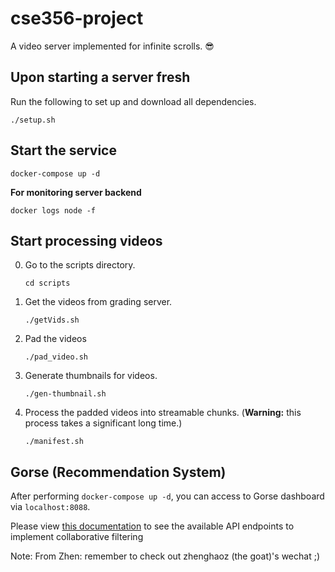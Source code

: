 # cse356-project

A video server implemented for infinite scrolls. :sunglasses:

## Upon starting a server fresh
Run the following to set up and download all dependencies.
```
./setup.sh
```

## Start the service
```
docker-compose up -d
```
**For monitoring server backend**
```
docker logs node -f
```

## Start processing videos
0. Go to the scripts directory.
    ```
    cd scripts
    ```
1. Get the videos from grading server.
    ```
    ./getVids.sh
    ```
2. Pad the videos
    ```
    ./pad_video.sh
    ```
3. Generate thumbnails for videos.
    ```
    ./gen-thumbnail.sh
    ```
4. Process the padded videos into streamable chunks. (**Warning:** this process takes a significant long time.)
    ```
    ./manifest.sh
    ```
## Gorse (Recommendation System)
After performing `docker-compose up -d`, you can access to Gorse dashboard via `localhost:8088`. 
 
Please view [this documentation](https://gorse.io/docs/master/quick-start.html) to see the available API endpoints to implement collaborative filtering

Note: From Zhen: remember to check out zhenghaoz (the goat)'s wechat ;) 
